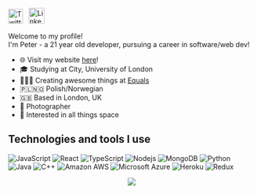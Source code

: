 <p align="left">
  <a href="https://twitter.com/PiotrRut99"><img alt="Twitter" title="Twitter" height="30" width="30" src="https://raw.githubusercontent.com/peterthehan/peterthehan/master/assets/twitter.svg"></a> &nbsp; <a href="http://linkedin.com/in/piotr-rutkowski-7082a917a/"><img alt="LinkedIn" title="LinkedIn" width="32" height="32" src="https://cdn.iconscout.com/icon/free/png-256/linkedin-189-721962.png"></a>
</p>

Welcome to my profile!<br/>
I'm Peter - a 21 year old developer, pursuing a career in software/web dev!

- 🌐 Visit my website [here](https://prutkowski.tech)!
- 🎓 Studying at City, University of London
- 👨🏻‍💻 Creating awesome things at [Equals](https://equals.co)
- 🇵🇱🇳🇴 Polish/Norwegian
- 🇬🇧 Based in London, UK
- 📸 Photographer
- 🚀 Interested in all things space


## Technologies and tools I use

![JavaScript](https://img.shields.io/badge/-JavaScript-black?style=flat-square&logo=javascript) ![React](https://img.shields.io/badge/-React-black?style=flat-square&logo=react) ![TypeScript](https://img.shields.io/badge/-TypeScript-black?style=flat-square&logo=typescript) ![Nodejs](https://img.shields.io/badge/-Nodejs-black?style=flat-square&logo=Node.js) ![MongoDB](https://img.shields.io/badge/-MongoDB-black?style=flat-square&logo=mongodb) ![Python](https://img.shields.io/badge/-Python-black?style=flat-square&logo=Python) ![Java](https://img.shields.io/badge/-Java-black?style=flat-square&logo=Java) ![C++](https://img.shields.io/badge/-C++-black?style=flat-square&logo=c) ![Amazon AWS](https://img.shields.io/badge/Amazon%20AWS-black?style=flat-square&logo=amazon-aws) ![Microsoft Azure](https://img.shields.io/badge/Microsoft%20Azure-black?style=flat-square&logo=microsoft-azure) ![Heroku](https://img.shields.io/badge/-Heroku-black?style=flat-square&logo=heroku) ![Redux](https://img.shields.io/badge/-Redux-black?style=flat-square&logo=redux)

<p align="center">
  <img src="https://media.giphy.com/media/gpP18dtmlplle/giphy.gif" />
</p>
